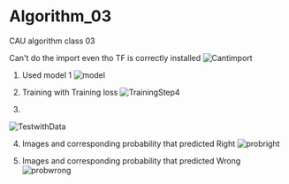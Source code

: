 # Algorithm_03
CAU algorithm class 03

Can't do the import even tho TF is correctly installed
![Cantimport](https://user-images.githubusercontent.com/37538470/83635140-ff516c80-a5a3-11ea-8214-ac950f9ee48c.PNG)


1. Used model 1
![model](https://user-images.githubusercontent.com/55013577/81248661-d2b73d00-9057-11ea-913c-2a2d4e4806f3.png)

2. Training with Training loss
![TrainingStep](https://user-images.githubusercontent.com/37538470/83636381-30cb3780-a5a6-11ea-8278-9be343f0dd20.PNG)4

3. 
![TestwithData](https://user-images.githubusercontent.com/37538470/83636393-34f75500-a5a6-11ea-8674-aabec5e3b082.PNG)

4. Images and corresponding probability that predicted Right 
![probright](https://user-images.githubusercontent.com/37538470/83636399-36288200-a5a6-11ea-98dc-3a949cccb5f3.PNG)

5. Images and corresponding probability that predicted Wrong
![probwrong](https://user-images.githubusercontent.com/37538470/83636404-3759af00-a5a6-11ea-884d-81f98200a322.PNG)

